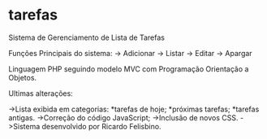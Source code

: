 # tarefas

Sistema de Gerenciamento de Lista de Tarefas

Funções Principais do sistema:
-> Adicionar
-> Listar
-> Editar
-> Apargar

Linguagem PHP seguindo modelo MVC com Programação Orientação a Objetos.

Ultimas alterações:

->Lista exibida em categorias:
 *tarefas de hoje;
 *próximas tarefas;
 *tarefas antigas.
->Correção do código JavaScript;
->Inclusão de novos CSS.
->Sistema desenvolvido por Ricardo Felisbino.
